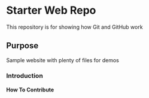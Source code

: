 # Starter Web Repo

This repository is for showing how Git and GitHub work

## Purpose

Sample website with plenty of files for demos

### Introduction


#### How To Contribute